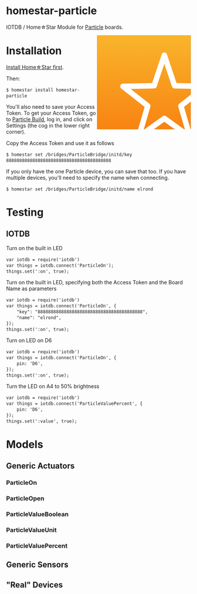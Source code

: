 # homestar-particle
IOTDB / Home☆Star Module for [Particle](https://www.particle.io/) boards.

<img src="https://raw.githubusercontent.com/dpjanes/iotdb-homestar/master/docs/HomeStar.png" align="right" />

# Installation

[Install Home☆Star first](https://homestar.io/about/install).

Then:

    $ homestar install homestar-particle

You'll also need to save your Access Token. 
To get your Access Token, go to [Particle Build](https://build.particle.io/build/),
log in, and click on Settings (the cog in the lower right corner).

Copy the Access Token and use it as follows

    $ homestar set /bridges/ParticleBridge/initd/key 8888888888888888888888888888888888888888

If you only have the one Particle device, you can save that too.
If you have multiple devices, you'll need to specify the name when connecting.

    $ homestar set /bridges/ParticleBridge/initd/name elrond
        

# Testing

## IOTDB

Turn on the built in LED

    var iotdb = require('iotdb')
    var things = iotdb.connect('ParticleOn');
    things.set(':on', true);

Turn on the built in LED, specifying both the Access Token
and the Board Name as parameters

    var iotdb = require('iotdb')
    var things = iotdb.connect('ParticleOn', {
        "key": "8888888888888888888888888888888888888888",
        "name": "elrond",
    });
    things.set(':on', true);

Turn on LED on D6

    var iotdb = require('iotdb')
    var things = iotdb.connect('ParticleOn', {
        pin: 'D6',
    });
    things.set(':on', true);

Turn the LED on A4 to 50% brightness

    var iotdb = require('iotdb')
    var things = iotdb.connect('ParticleValuePercent', {
        pin: 'D6',
    });
    things.set(':value', true);

# Models

## Generic Actuators
### ParticleOn
### ParticleOpen
### ParticleValueBoolean
### ParticleValueUnit
### ParticleValuePercent
## Generic Sensors
## "Real" Devices
